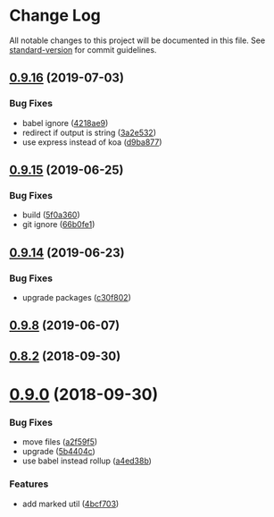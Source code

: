 # Change Log

All notable changes to this project will be documented in this file. See [standard-version](https://github.com/conventional-changelog/standard-version) for commit guidelines.

<a name="0.9.16"></a>
## [0.9.16](https://github.com/runtemplate/runtemplate/compare/v0.9.15...v0.9.16) (2019-07-03)


### Bug Fixes

* babel ignore ([4218ae9](https://github.com/runtemplate/runtemplate/commit/4218ae9))
* redirect if output is string ([3a2e532](https://github.com/runtemplate/runtemplate/commit/3a2e532))
* use express instead of koa ([d9ba877](https://github.com/runtemplate/runtemplate/commit/d9ba877))



<a name="0.9.15"></a>
## [0.9.15](https://github.com/runtemplate/runtemplate/compare/v0.9.14...v0.9.15) (2019-06-25)


### Bug Fixes

* build ([5f0a360](https://github.com/runtemplate/runtemplate/commit/5f0a360))
* git ignore ([66b0fe1](https://github.com/runtemplate/runtemplate/commit/66b0fe1))



<a name="0.9.14"></a>
## [0.9.14](https://github.com/runtemplate/runtemplate/compare/v0.9.9...v0.9.14) (2019-06-23)


### Bug Fixes

* upgrade packages ([c30f802](https://github.com/runtemplate/runtemplate/commit/c30f802))



<a name="0.9.8"></a>
## [0.9.8](https://github.com/runtemplate/runtemplate/compare/v0.9.4...v0.9.8) (2019-06-07)



<a name="0.8.2"></a>
## [0.8.2](https://github.com/runtemplate/runtemplate/compare/v0.9.0...v0.8.2) (2018-09-30)



<a name="0.9.0"></a>
# [0.9.0](https://github.com/runtemplate/runtemplate/compare/v0.6.11...v0.9.0) (2018-09-30)


### Bug Fixes

* move files ([a2f59f5](https://github.com/runtemplate/runtemplate/commit/a2f59f5))
* upgrade ([5b4404c](https://github.com/runtemplate/runtemplate/commit/5b4404c))
* use babel instead rollup ([a4ed38b](https://github.com/runtemplate/runtemplate/commit/a4ed38b))


### Features

* add marked util ([4bcf703](https://github.com/runtemplate/runtemplate/commit/4bcf703))
